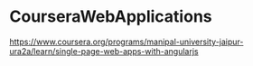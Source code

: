 # CourseraWebApplications
https://www.coursera.org/programs/manipal-university-jaipur-ura2a/learn/single-page-web-apps-with-angularjs
